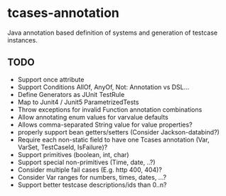 # tcases-annotation

Java annotation based definition of systems and generation of testcase instances.

## TODO

* Support once attribute
* Support Conditions AllOf, AnyOf, Not: Annotation vs DSL...
* Define Generators as JUnit TestRule
* Map to Junit4 / Junit5 ParametrizedTests
* Throw exceptions for invalid Function annotation combinations
* Allow annotating enum values for varvalue defaults
* Allows comma-separated String value for value properties?
* properly support bean getters/setters (Consider Jackson-databind?)
* Require each non-static field to have one Tcases annotation (Var, VarSet, TestCaseId, IsFailure)?
* Support primitives (boolean, int, char)
* Support special non-primitives (Time, date, ..?)
* Consider multiple fail cases (E.g. http 400, 404)?
* Consider Var ranges for numbers, times, dates, ...?
* Support better testcase descriptions/ids than 0..n?